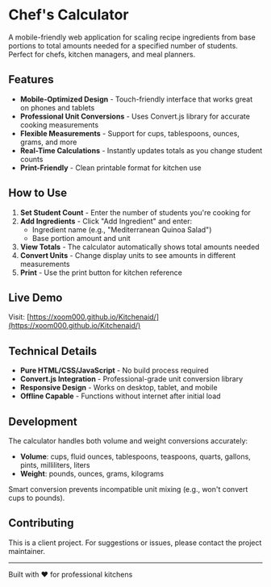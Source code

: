 # Chef's Calculator

A mobile-friendly web application for scaling recipe ingredients from base portions to total amounts needed for a specified number of students. Perfect for chefs, kitchen managers, and meal planners.

## Features

- **Mobile-Optimized Design** - Touch-friendly interface that works great on phones and tablets
- **Professional Unit Conversions** - Uses Convert.js library for accurate cooking measurements
- **Flexible Measurements** - Support for cups, tablespoons, ounces, grams, and more
- **Real-Time Calculations** - Instantly updates totals as you change student counts
- **Print-Friendly** - Clean printable format for kitchen use

## How to Use

1. **Set Student Count** - Enter the number of students you're cooking for
2. **Add Ingredients** - Click "Add Ingredient" and enter:
   - Ingredient name (e.g., "Mediterranean Quinoa Salad")
   - Base portion amount and unit
3. **View Totals** - The calculator automatically shows total amounts needed
4. **Convert Units** - Change display units to see amounts in different measurements
5. **Print** - Use the print button for kitchen reference

## Live Demo

Visit: [https://xoom000.github.io/Kitchenaid/](https://xoom000.github.io/Kitchenaid/)

## Technical Details

- **Pure HTML/CSS/JavaScript** - No build process required
- **Convert.js Integration** - Professional-grade unit conversion library
- **Responsive Design** - Works on desktop, tablet, and mobile
- **Offline Capable** - Functions without internet after initial load

## Development

The calculator handles both volume and weight conversions accurately:

- **Volume**: cups, fluid ounces, tablespoons, teaspoons, quarts, gallons, pints, milliliters, liters
- **Weight**: pounds, ounces, grams, kilograms

Smart conversion prevents incompatible unit mixing (e.g., won't convert cups to pounds).

## Contributing

This is a client project. For suggestions or issues, please contact the project maintainer.

---

Built with ❤️ for professional kitchens